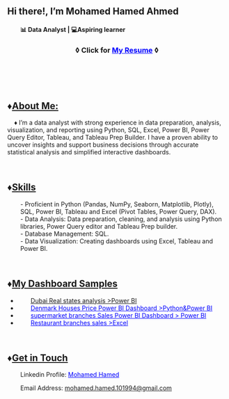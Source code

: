 <h2 class="heading-element" dir="auto">Hi there!, I&rsquo;m Mohamed Hamed Ahmed</h2>
<h4 style="padding-left: 30px;">📊&nbsp;<strong>Data Analyst&nbsp;| 💻Aspiring learner</strong></h4>
<h3 style="text-align: center;">&loz; Click for&nbsp;<span style="color: #0000ff;"><a style="color: #0000ff;" href="https://drive.google.com/file/d/1AaOpEwBoOgRxz8Y0cSO0f4Rr88FTPNC-/view">My Resume</a></span>&nbsp;&loz;</h3>
<p>&nbsp;</p>
<h3>&nbsp;</h3>
<h2>&diams;<span style="text-decoration: underline;">About Me:</span></h2>
<p style="text-align: left;">&nbsp; &nbsp; &diams;&nbsp;I&rsquo;m a data analyst with strong experience in data preparation, analysis, visualization, and reporting using Python, SQL, Excel, Power BI, Power Query Editor, Tableau, and Tableau Prep Builder. I have a proven ability to uncover insights and support business decisions through accurate statistical analysis and simplified interactive dashboards.</p>
<p>&nbsp;</p>
<h2 style="text-align: left;">&diams;<span style="text-decoration: underline;">Skills</span></h2>
<p style="padding-left: 30px;">- Proficient in Python (Pandas, NumPy, Seaborn, Matplotlib, Plotly), SQL, Power BI, Tableau and Excel (Pivot Tables, Power Query, DAX).<br /> - Data Analysis:&nbsp;Data preparation, cleaning, and analysis using Python libraries, Power Query editor and Tableau Prep builder.<br /> - Database Management: SQL.<br /> - Data Visualization: Creating dashboards using Excel, Tableau and Power BI.</p>
<p>&nbsp;</p>
<h2>&diams;<span style="text-decoration: underline;">My Dashboard Samples</span></h2>
<ul>
<li style="padding-left: 30px;"><span style="text-decoration: underline;"><a href="https://drive.google.com/drive/folders/1FZBaYH7vs80oucfv93KUwInQX_5XCm1u?usp=sharing">Dubai Real states analysis &gt;Power BI</a></span></li>
<li style="padding-left: 30px;"><span style="text-decoration: underline; color: #0000ff;"><a style="color: #0000ff; text-decoration: underline;" href="https://drive.google.com/drive/folders/1J1A_p5c8ywg8Hqjbg-yup_FMfjHdoLVU?usp=sharing">Denmark Houses Price Power BI Dashboard &gt;Python&amp;Power BI</a></span></li>
<li style="padding-left: 30px;"><span style="text-decoration: underline; color: #0000ff;"><a style="color: #0000ff; text-decoration: underline;" href="https://drive.google.com/drive/folders/1k7y54zpobE2VQ1evB1bciRu3EJtXR8TM?usp=sharing">supermarket branches Sales Power BI Dashboard &gt; Power BI</a></span></li>
<li style="padding-left: 30px;"><span style="text-decoration: underline; color: #0000ff;"><a style="color: #0000ff; text-decoration: underline;" href="https://drive.google.com/drive/folders/1ncocfYDVs1r4f5hKa2cLiZxNHhCmR2J8?usp=sharing">Restaurant branches sales &gt;Excel</a></span></li>
</ul>
<p>&nbsp;</p>
<h2>&diams;<span style="text-decoration: underline;">Get in Touch</span></h2>
<p style="padding-left: 30px;">Linkedin Profile:&nbsp;<span style="color: #0000ff;"><a style="color: #0000ff;" title="LinkedIn profile" href="https://www.linkedin.com/in/mohamed-hamed-82b784224/">Mohamed Hamed</a></span></p>
<p style="padding-left: 30px;">Email Address:&nbsp;<a href="mailto:mohamed.hamed.101994@gmail.com">mohamed.hamed.101994@gmail.com</a></p>
<p>&nbsp;</p>
